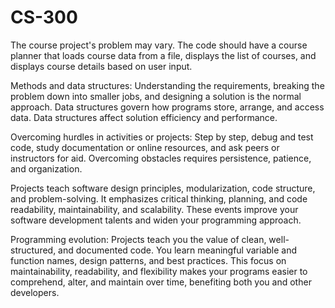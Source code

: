 # CS-300

The course project's problem may vary. The code should have a course planner that loads course data from a file, displays the list of courses, and displays course details based on user input.

Methods and data structures:
Understanding the requirements, breaking the problem down into smaller jobs, and designing a solution is the normal approach. Data structures govern how programs store, arrange, and access data. Data structures affect solution efficiency and performance.

Overcoming hurdles in activities or projects: Step by step, debug and test code, study documentation or online resources, and ask peers or instructors for aid. Overcoming obstacles requires persistence, patience, and organization.

Projects teach software design principles, modularization, code structure, and problem-solving. It emphasizes critical thinking, planning, and code readability, maintainability, and scalability. These events improve your software development talents and widen your programming approach.

Programming evolution:
Projects teach you the value of clean, well-structured, and documented code. You learn meaningful variable and function names, design patterns, and best practices. This focus on maintainability, readability, and flexibility makes your programs easier to comprehend, alter, and maintain over time, benefiting both you and other developers.
